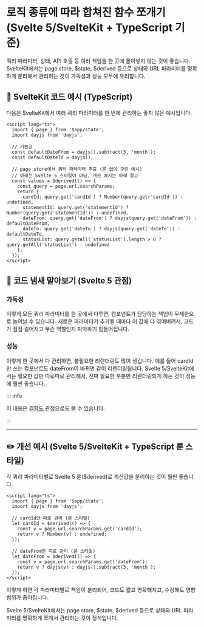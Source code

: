 # 로직 종류에 따라 합쳐진 함수 쪼개기 (Svelte 5/SvelteKit + TypeScript 기준)

<div style="margin-top: 16px">
<Badge type="info" text="가독성" />
</div>

쿼리 파라미터, 상태, API 호출 등 여러 책임을 한 곳에 몰아넣지 않는 것이 좋습니다. SvelteKit에서는 page store, $state, $derived 등으로 상태와 URL 파라미터를 명확하게 분리해서 관리하는 것이 가독성과 성능 모두에 유리합니다.

## 📝 SvelteKit 코드 예시 (TypeScript)

다음은 SvelteKit에서 여러 쿼리 파라미터를 한 번에 관리하는 좋지 않은 예시입니다.

```svelte
<script lang="ts">
  import { page } from '$app/state';
  import dayjs from 'dayjs';

  // 기본값
  const defaultDateFrom = dayjs().subtract(3, 'month');
  const defaultDateTo = dayjs();

  // page store에서 쿼리 파라미터 추출 (룬 없이 구린 예시)
  // 아래는 Svelte 5 스타일이 아님. 개선 예시는 아래 참고
  const values = $derived(() => {
    const query = page.url.searchParams;
    return {
      cardId: query.get('cardId') ? Number(query.get('cardId')) : undefined,
      statementId: query.get('statementId') ? Number(query.get('statementId')) : undefined,
      dateFrom: query.get('dateFrom') ? dayjs(query.get('dateFrom')) : defaultDateFrom,
      dateTo: query.get('dateTo') ? dayjs(query.get('dateTo')) : defaultDateTo,
      statusList: query.getAll('statusList').length > 0 ? query.getAll('statusList') : undefined
    };
  });
</script>
```

## 👃 코드 냄새 맡아보기 (Svelte 5 관점)

### 가독성

이렇게 모든 쿼리 파라미터를 한 곳에서 다루면, 컴포넌트가 담당하는 책임이 무제한으로 늘어날 수 있습니다. 새로운 파라미터가 추가될 때마다 이 값에 다 엮여버려서, 코드가 점점 길어지고 무슨 역할인지 파악하기 힘들어집니다.

### 성능

이렇게 한 곳에서 다 관리하면, 불필요한 리렌더링도 많이 생깁니다. 예를 들어 cardId만 쓰는 컴포넌트도 dateFrom이 바뀌면 같이 리렌더링됩니다. Svelte 5/SvelteKit에서는 필요한 값만 따로따로 관리해서, 진짜 필요한 부분만 리렌더링되게 하는 것이 성능에 훨씬 좋습니다.

::: info

이 내용은 [결합도](./use-page-state-coupling.md) 관점으로도 볼 수 있습니다.

:::

---

## ✏️ 개선 예시 (Svelte 5/SvelteKit + TypeScript 룬 스타일)

각 쿼리 파라미터별로 Svelte 5 룬($derived)로 계산값을 분리하는 것이 훨씬 좋습니다.

```svelte
<script lang="ts">
  import { page } from '$app/state';
  import dayjs from 'dayjs';

  // cardId만 따로 관리 (룬 스타일)
  let cardId = $derived(() => {
    const v = page.url.searchParams.get('cardId');
    return v ? Number(v) : undefined;
  });

  // dateFrom만 따로 관리 (룬 스타일)
  let dateFrom = $derived(() => {
    const v = page.url.searchParams.get('dateFrom');
    return v ? dayjs(v) : dayjs().subtract(3, 'month');
  });
</script>
```

이렇게 하면 각 파라미터별로 책임이 분리되어, 코드도 짧고 명확해지고, 수정해도 영향 범위가 좁아집니다.

Svelte 5/SvelteKit에서는 page store, $state, $derived 등으로 상태와 URL 파라미터를 명확하게 쪼개서 관리하는 것이 정석입니다.
